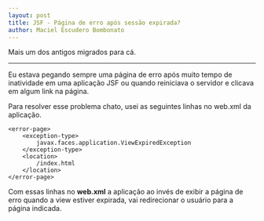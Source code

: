 ```yaml
---
layout: post
title: JSF - Página de erro após sessão expirada?
author: Maciel Escudero Bombonato
---
```


Mais um dos antigos migrados para cá.

--------

Eu estava pegando sempre uma página de erro após muito tempo de inatividade em uma aplicação JSF ou quando reiniciava o servidor e clicava em algum link na página.

Para resolver esse problema chato, usei as seguintes linhas no web.xml da aplicação.

	<error-page>
		<exception-type>
			javax.faces.application.ViewExpiredException
		</exception-type>
		<location>
			/index.html
		</location>
	</error-page>

Com essas linhas no **web.xml** a aplicação ao invés de exibir a página de erro quando a view estiver expirada, vai redirecionar o usuário para a página indicada.
